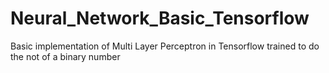 # Neural_Network_Basic_Tensorflow
Basic implementation of Multi Layer Perceptron in Tensorflow trained to do the not of a binary number

